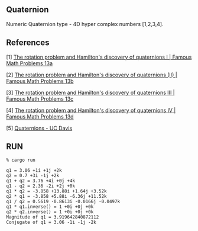 ## Quaternion

Numeric Quaternion type - 4D hyper complex numbers [1,2,3,4].

References
----------

[1] [The rotation problem and Hamilton's discovery of quaternions I | Famous Math Problems 13a](https://youtu.be/uRKZnFAR7yw)

[2] [The rotation problem and Hamilton's discovery of quaternions (II) | Famous Math Problems 13b](https://youtu.be/0_XoZc-A1HU)

[3] [The rotation problem and Hamilton's discovery of quaternions III | Famous Math Problems 13c](https://youtu.be/g22jAtg3QAk)

[4] [The rotation problem and Hamilton's discovery of quaternions IV | Famous Math Problems 13d](https://youtu.be/MkNfQtINEjo)

[5] [Quaternions - UC Davis](https://youtu.be/mHVwd8gYLnI)


RUN
-----

```
% cargo run

q1 = 3.06 +1i +1j +2k
q2 = 0.7 +3i -1j +2k
q1 + q2 = 3.76 +4i +0j +4k
q1 - q2 = 2.36 -2i +2j +0k
q1 * q2 = -3.858 +13.88i +1.64j +3.52k
q2 * q1 = -3.858 +5.88i -6.36j +11.52k
q1 / q2 = 0.5619 -0.8613i -0.0166j -0.0497k
q1 * q1.inverse() = 1 +0i +0j +0k
q2 * q2.inverse() = 1 +0i +0j +0k
Magnitude of q1 = 3.919642840872112
Conjugate of q1 = 3.06 -1i -1j -2k
```

